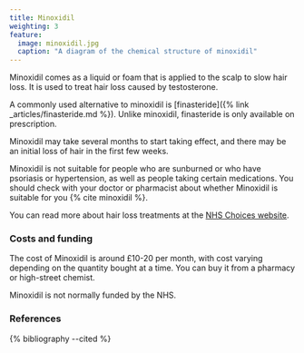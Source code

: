 ```yaml
---
title: Minoxidil
weighting: 3
feature:
  image: minoxidil.jpg
  caption: "A diagram of the chemical structure of minoxidil"
---
```


Minoxidil comes as a liquid or foam that is applied to the scalp to slow hair loss. It is used to treat hair loss caused by testosterone.

A commonly used alternative to minoxidil is [finasteride]({% link _articles/finasteride.md %}). Unlike minoxidil, finasteride is only available on prescription.

Minoxidil may take several months to start taking effect, and there may be an initial loss of hair in the first few weeks.

Minoxidil is not suitable for people who are sunburned or who have psoriasis or hypertension, as well as people taking certain medications. You should check with your doctor or pharmacist about whether Minoxidil is suitable for you {% cite minoxidil %}.

You can read more about hair loss treatments at the [NHS Choices website](http://www.nhs.uk/Conditions/Hair-loss/Pages/Treatment.aspx).

### Costs and funding

The cost of Minoxidil is around £10-20 per month, with cost varying depending on the quantity bought at a time. You can buy it from a pharmacy or high-street chemist.

Minoxidil is not normally funded by the NHS.

### References

{% bibliography --cited %}